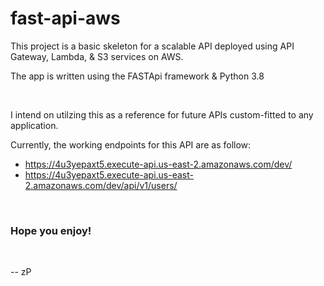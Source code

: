 # fast-api-aws

This project is a basic skeleton for a scalable API deployed using API Gateway, Lambda, & S3 services on AWS. 

The app is written using the FASTApi framework & Python 3.8

<br>

I intend on utilzing this as a reference for future APIs custom-fitted to any application.

Currently, the working endpoints for this API are as follow:

- https://4u3yepaxt5.execute-api.us-east-2.amazonaws.com/dev/
- https://4u3yepaxt5.execute-api.us-east-2.amazonaws.com/dev/api/v1/users/

<br>

### Hope you enjoy!

<br>

 -- zP
